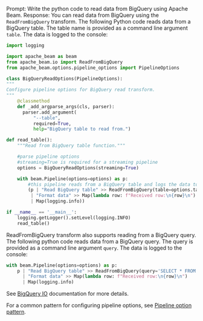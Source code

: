 Prompt:
Write the python code to read data from BigQuery using Apache Beam.
Response:
You can read data from BigQuery using the `ReadFromBigQuery` transform. The following Python code reads data from a BigQuery table. The table name is provided as a command line argument `table`. The data is logged to the console:

```python
import logging

import apache_beam as beam
from apache_beam.io import ReadFromBigQuery
from apache_beam.options.pipeline_options import PipelineOptions

class BigQueryReadOptions(PipelineOptions):
"""
Configure pipeline options for BigQuery read transform.
"""
    @classmethod
    def _add_argparse_args(cls, parser):
      parser.add_argument(
          "--table",
          required=True,
          help="BigQuery table to read from.")

def read_table():
    """Read from BigQuery table function."""

    #parse pipeline options
    #streaming=True is required for a streaming pipeline
    options = BigQueryReadOptions(streaming=True)

    with beam.Pipeline(options=options) as p:
        #this pipeline reads from a BigQuery table and logs the data to the console
        (p | "Read BigQuery table" >> ReadFromBigQuery(table=options.table)
         | "Format data" >> Map(lambda row: f"Received row:\n{row}\n")
         | Map(logging.info))

if __name__ == '__main__':
    logging.getLogger().setLevel(logging.INFO)
    read_table()
```
ReadFromBigQuery transform also supports reading from a BigQuery query. The following python code reads data from a BigQuery query. The query is provided as a command line argument `query`. The data is logged to the console:

```python
with beam.Pipeline(options=options) as p:
    p | "Read BigQuery table" >> ReadFromBigQuery(query='SELECT * FROM table')
      | "Format data" >> Map(lambda row: f"Received row:\n{row}\n")
      | Map(logging.info)
 ```

See [BigQuery IO](https://beam.apache.org/releases/pydoc/current/apache_beam.io.gcp.bigquery.html) documentation for more details.

For a common pattern for configuring pipeline options, see [Pipeline option pattern](https://beam.apache.org/documentation/patterns/pipeline-options/).

